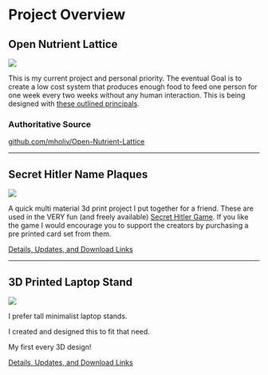 <!-- title: Project Overview -->

# Project Overview

## Open Nutrient Lattice
<img class="project_list_image" src="/images/vegetation_tray.png">

This is my current project and personal priority. The eventual Goal is to create a low cost system that produces enough food to feed one person for one week every two weeks without any human interaction. This is being designed with [these outlined principals](/philosophy).

### Authoritative Source
[github.com/mholiv/Open-Nutrient-Lattice](https://github.com/mholiv/Open-Nutrient-Lattice)

----

## Secret Hitler Name Plaques
<img class="project_list_image" src="/images/plaques.jpeg">

A quick multi material 3d print project I put together for a friend. These are used in the VERY fun (and freely available) [Secret Hitler Game](https://www.secrethitler.com/). If you like the game I would encourage you to support the creators by purchasing a pre printed card set from them.

[Details, Updates, and Download Links](/secret_hitler)

----

## 3D Printed Laptop Stand
<img class="project_list_image" src="/images/laptop_stand.jpeg">

I prefer tall minimalist laptop stands. 

I created and designed this to fit that need. 

My first every 3D design!

[Details, Updates, and Download Links](/tall_laptop_stand)